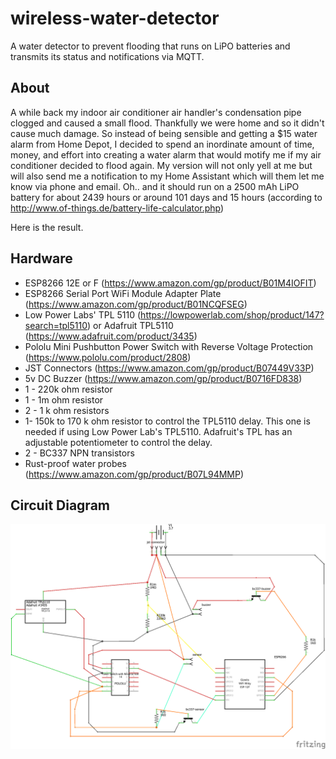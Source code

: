# wireless-water-detector
A water detector to prevent flooding that runs on LiPO batteries and transmits its status and notifications via MQTT.

## About
A while back my indoor air conditioner air handler's condensation pipe clogged and caused a small flood. Thankfully we were home and so it didn't cause much damage. So instead of being sensible and getting a $15 water alarm from Home Depot, I decided to spend an inordinate amount of time, money, and effort into creating a water alarm that would motify me if my air conditioner decided to flood again. My version will not only yell at me but will also send me a notification to my Home Assistant which will them let me know via phone and email. Oh.. and it should run on a 2500 mAh LiPO battery for about 2439 hours or around 101 days and 15 hours (according to http://www.of-things.de/battery-life-calculator.php)

Here is the result.

## Hardware
* ESP8266 12E or F (https://www.amazon.com/gp/product/B01M4IOFIT)
* ESP8266 Serial Port WiFi Module Adapter Plate (https://www.amazon.com/gp/product/B01NCQFSEG)
* Low Power Labs' TPL 5110 (https://lowpowerlab.com/shop/product/147?search=tpl5110) or Adafruit TPL5110 (https://www.adafruit.com/product/3435)
* Pololu Mini Pushbutton Power Switch with Reverse Voltage Protection (https://www.pololu.com/product/2808)
* JST Connectors (https://www.amazon.com/gp/product/B07449V33P)
* 5v DC Buzzer (https://www.amazon.com/gp/product/B0716FD838)
* 1 - 220k ohm resistor
* 1 - 1m ohm resistor
* 2 - 1 k ohm resistors
* 1- 150k to 170 k ohm resistor to control the TPL5110 delay. This one is needed if using Low Power Lab's TPL5110. Adafruit's TPL has an adjustable potentiometer to control the delay.
* 2 - BC337 NPN transistors 
* Rust-proof water probes (https://www.amazon.com/gp/product/B07L94MMP)

## Circuit Diagram
![alt text](schematic.png "Diagram")

